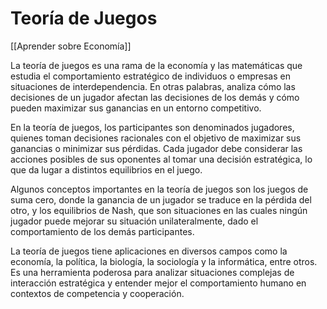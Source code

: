 # Teoría de Juegos

[[Aprender sobre Economía]]

La teoría de juegos es una rama de la economía y las matemáticas que estudia el comportamiento estratégico de individuos o empresas en situaciones de interdependencia. En otras palabras, analiza cómo las decisiones de un jugador afectan las decisiones de los demás y cómo pueden maximizar sus ganancias en un entorno competitivo.

En la teoría de juegos, los participantes son denominados jugadores, quienes toman decisiones racionales con el objetivo de maximizar sus ganancias o minimizar sus pérdidas. Cada jugador debe considerar las acciones posibles de sus oponentes al tomar una decisión estratégica, lo que da lugar a distintos equilibrios en el juego.

Algunos conceptos importantes en la teoría de juegos son los juegos de suma cero, donde la ganancia de un jugador se traduce en la pérdida del otro, y los equilibrios de Nash, que son situaciones en las cuales ningún jugador puede mejorar su situación unilateralmente, dado el comportamiento de los demás participantes.

La teoría de juegos tiene aplicaciones en diversos campos como la economía, la política, la biología, la sociología y la informática, entre otros. Es una herramienta poderosa para analizar situaciones complejas de interacción estratégica y entender mejor el comportamiento humano en contextos de competencia y cooperación.
